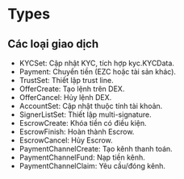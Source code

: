 # Types

## Các loại giao dịch
- KYCSet: Cập nhật KYC, tích hợp kyc.KYCData.
- Payment: Chuyển tiền (EZC hoặc tài sản khác).
- TrustSet: Thiết lập trust line.
- OfferCreate: Tạo lệnh trên DEX.
- OfferCancel: Hủy lệnh DEX.
- AccountSet: Cập nhật thuộc tính tài khoản.
- SignerListSet: Thiết lập multi-signature.
- EscrowCreate: Khóa tiền có điều kiện.
- EscrowFinish: Hoàn thành Escrow.
- EscrowCancel: Hủy Escrow.
- PaymentChannelCreate: Tạo kênh thanh toán.
- PaymentChannelFund: Nạp tiền kênh.
- PaymentChannelClaim: Yêu cầu/đóng kênh.